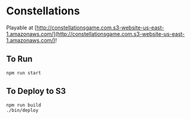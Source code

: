 # Constellations

Playable at [http://constellationsgame.com.s3-website-us-east-1.amazonaws.com/](http://constellationsgame.com.s3-website-us-east-1.amazonaws.com/)!

## To Run

```
npm run start
```

## To Deploy to S3

```
npm run build
./bin/deploy
```
